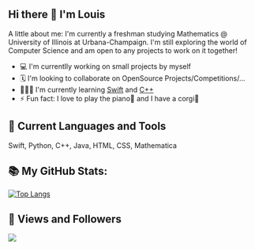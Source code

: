 ## Hi there 👋 I'm Louis

A little about me: I'm currently a freshman studying Mathematics @ University of Illinois at Urbana-Champaign.
I'm still exploring the world of Computer Science and am open to any projects to work on it together!

- 💻 I'm currentlly working on small projects by myself
- 🗓 I'm looking to collaborate on OpenSource Projects/Competitions/...
- 👨🏻‍💻 I'm currently learning [Swift](https://www.swift.org/about/) and [C++](https://en.wikipedia.org/wiki/C%2B%2B)
- ⚡️ Fun fact: I love to play the piano🎹 and I have a corgi🐾

## 🚀 Current Languages and Tools
Swift, Python, C++, Java, HTML, CSS, Mathematica

## 📚 My GitHub Stats:

[![Top Langs](https://github-readme-stats.vercel.app/api/top-langs/?username=louisunlimited&layout=compact)](https://github.com/anuraghazra/github-readme-stats)


## 👀 Views and Followers
<a href="https://github.com/Meghna-DAS/github-profile-views-counter">
    <img src="https://komarev.com/ghpvc/?username=louisunlimited">
</a>
<!--
**louisunlimited/louisunlimited** is a ✨ _special_ ✨ repository because its `README.md` (this file) appears on your GitHub profile.

Here are some ideas to get you started:

- 🔭 I’m currently working on ...
- 🌱 I’m currently learning ...
- 👯 I’m looking to collaborate on ...
- 🤔 I’m looking for help with ...
- 💬 Ask me about ...
- 📫 How to reach me: ...
- 😄 Pronouns: ...
- ⚡ Fun fact: ...
-->
